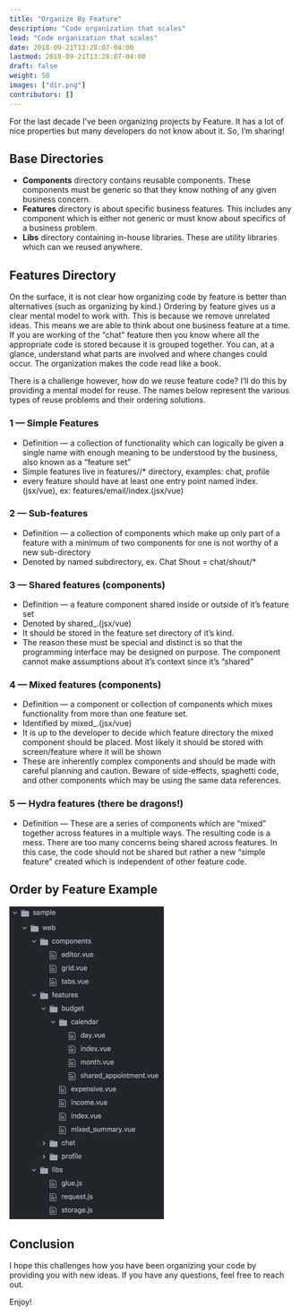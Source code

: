 ```yaml
---
title: "Organize By Feature"
description: "Code organization that scales"
lead: "Code organization that scales"
date: 2018-09-21T13:28:07-04:00
lastmod: 2018-09-21T13:28:07-04:00
draft: false
weight: 50
images: ["dir.png"]
contributors: []
---
```


For the last decade I’ve been organizing projects by Feature. It has a lot of nice properties but many developers do not know about it. So, I’m sharing!

## Base Directories

- **Components** directory contains reusable components. These components must be generic so that they know nothing of any given business concern.
- **Features** directory is about specific business features. This includes any component which is either not generic or must know about specifics of a business problem.
- **Libs** directory containing in-house libraries. These are utility libraries which can we reused anywhere.

## Features Directory

On the surface, it is not clear how organizing code by feature is better than alternatives (such as organizing by kind.) Ordering by feature gives us a clear mental model to work with. This is because we remove unrelated ideas. This means we are able to think about one business feature at a time. If you are working of the “chat” feature then you know where all the appropriate code is stored because it is grouped together. You can, at a glance, understand what parts are involved and where changes could occur. The organization makes the code read like a book.

There is a challenge however, how do we reuse feature code? I’ll do this by providing a mental model for reuse. The names below represent the various types of reuse problems and their ordering solutions.

### 1 — Simple Features

- Definition — a collection of functionality which can logically be given a single name with enough meaning to be understood by the business, also known as a “feature set”
- Simple features live in features/<name>/* directory, examples: chat, profile
- every feature should have at least one entry point named index.(jsx/vue), ex: features/email/index.(jsx/vue)

### 2 — Sub-features

- Definition — a collection of components which make up only part of a feature with a minimum of two components for one is not worthy of a new sub-directory
- Denoted by named subdirectory, ex. Chat Shout = chat/shout/*

### 3 — Shared features (components)

- Definition — a feature component shared inside or outside of it’s feature set
- Denoted by shared_<name>.(jsx/vue)
- It should be stored in the feature set directory of it’s kind.
- The reason these must be special and distinct is so that the programming interface may be designed on purpose. The component cannot make assumptions about it’s context since it’s “shared”

### 4 — Mixed features (components)

- Definition — a component or collection of components which mixes functionality from more than one feature set.
- Identified by mixed_<name A_B_C>.(jsx/vue)
- It is up to the developer to decide which feature directory the mixed component should be placed. Most likely it should be stored with screen/feature where it will be shown
- These are inherently complex components and should be made with careful planning and caution. Beware of side-effects, spaghetti code, and other components which may be using the same data references.

### 5 — Hydra features (there be dragons!)

- Definition — These are a series of components which are “mixed” together across features in a multiple ways. The resulting code is a mess. There are too many concerns being shared across features. In this case, the code should not be shared but rather a new “simple feature” created which is independent of other feature code.

## Order by Feature Example

![directory of files](dir.png)

## Conclusion

I hope this challenges how you have been organizing your code by providing you with new ideas. If you have any questions, feel free to reach out.

Enjoy!
